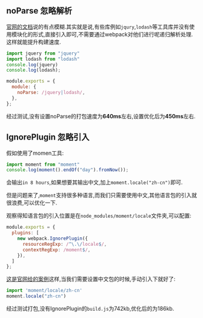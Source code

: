 ## noParse 忽略解析

[官网的文档](https://webpack.docschina.org/configuration/module/#modulenoparse)说的有点模糊.其实就是说,有些库例如`jqury`,`lodash`等工具库并没有使用模块化的形式,直接引入即可,不需要通过webpack对他们进行呢递归解析处理.这样就能提升构建速度.

```js
import jquery from "jquery"
import lodash from "lodash"
console.log(jquery)
console.log(lodash);
```
```js
module.exports = {
  module: {
    noParse: /jquery|lodash/,
  },
};
```
经过测试,没有设置noParse的打包速度为**640ms**左右,设置优化后为**450ms**左右.

## IgnorePlugin 忽略引入

假如使用了momen工具:
```js
import moment from "moment"
console.log(moment().endOf("day").fromNow());
```
会输出`in 8 hours`,如果想要其输出中文,加上`moment.locale("zh-cn")`即可.

但是问题来了,`moment`支持很多种语言,而我们只需要使用中文,其他语言包的引入就很浪费,可以优化一下.

观察得知语言包的引入位置是在`node_modules/moment/locale`文件夹,可以配置:
```js
module.exports = {
  plugins: [
    new webpack.IgnorePlugin({
      resourceRegExp: /^\.\/locale$/,
      contextRegExp: /moment$/,
    }),
  ]
};
```

[这是官网给的案例](https://webpack.docschina.org/plugins/ignore-plugin/#root)这样,当我们需要设置中文包的时候,手动引入下就好了:
```js
import 'moment/locale/zh-cn'
moment.locale("zh-cn")
```

经过测试打包,没有IgnorePlugin的`build.js`为742kb,优化后的为186kb.
